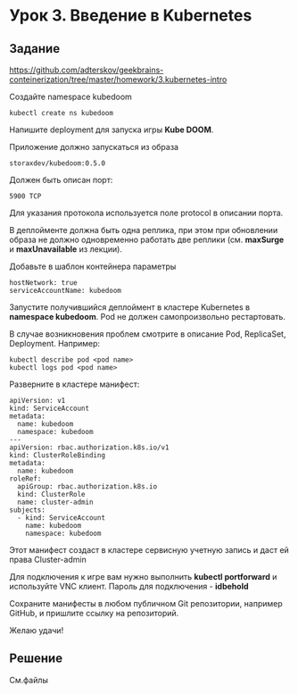 # Урок 3. Введение в Kubernetes

## Задание

https://github.com/adterskov/geekbrains-conteinerization/tree/master/homework/3.kubernetes-intro 

Cоздайте namespace kubedoom
```
kubectl create ns kubedoom
```

Напишите deployment для запуска игры **Kube DOOM**.

Приложение должно запускаться из образа
```
storaxdev/kubedoom:0.5.0
```
Должен быть описан порт:
```
5900 TCP
```
Для указания протокола используется поле protocol в описании порта.

В деплойменте должна быть одна реплика, при этом при обновлении образа не должно одновременно работать две реплики (см. **maxSurge** и **maxUnavailable** из лекции).

Добавьте в шаблон контейнера параметры
```
hostNetwork: true
serviceAccountName: kubedoom
```

Запустите получившийся деплоймент в кластере Kubernetes в **namespace kubedoom**.
Pod не должен самопроизвольно рестартовать.

В случае возникновения проблем смотрите в описание Pod, ReplicaSet, Deployment.
Например:
```
kubectl describe pod <pod name>
kubectl logs pod <pod name>
```

Разверните в кластере манифест:
```
apiVersion: v1
kind: ServiceAccount
metadata:
  name: kubedoom
  namespace: kubedoom
---
apiVersion: rbac.authorization.k8s.io/v1
kind: ClusterRoleBinding
metadata:
  name: kubedoom
roleRef:
  apiGroup: rbac.authorization.k8s.io
  kind: ClusterRole
  name: cluster-admin
subjects:
  - kind: ServiceAccount
    name: kubedoom
    namespace: kubedoom
```

Этот манифест создаст в кластере сервисную учетную запись и даст ей права Cluster-admin

Для подключения к игре вам нужно выполнить **kubectl portforward** и используйте VNC клиент. Пароль для подключения - **idbehold**

Сохраните манифесты в любом публичном Git репозитории, например GitHub, и пришлите ссылку на репозиторий.

Желаю удачи!

## Решение 

См.файлы
